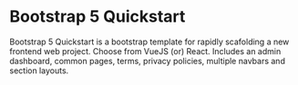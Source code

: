 # Bootstrap 5 Quickstart
Bootstrap 5 Quickstart is a bootstrap template for rapidly scafolding a new frontend web project. Choose from VueJS (or) React. Includes an admin dashboard, common pages, terms, privacy policies, multiple navbars and section layouts.
